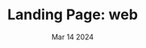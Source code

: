 ---
title: "Landing Page: web"
summary: "Adding a new article (blog post or project) is pretty easy."
date: "Mar 14 2024"
draft: false
tags:
- Tutorial
- Astro
- Astro Sphere
category: "test"
pubDate: 'Jul 08 2022'
coverImage: '/demo3.png'
link: 'https://pinwheel-astro.vercel.app/'

---